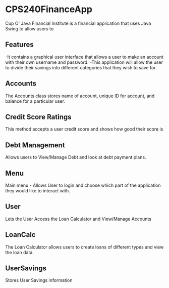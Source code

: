 # CPS240FinanceApp

Cup O’ Java Financial Institute is a financial application that uses Java Swing to allow users to 

## Features
-It contains a graphical user interface that allows a user to make an account with their own username and password.
-This application will allow the user to divide their savings into different categories that they wish to save for. 


## Accounts
The Accounts class stores name of account, unique ID for account, and balance for a particular user. 

## Credit Score Ratings
This method accepts a user credit score and shows how good their score is

## Debt Management 
Allows users to View/Manage Debt and look at debt payment plans. 

## Menu
Main menu - Allows User to login and choose which part of the application they would like to interact with. 

## User 
Lets the User Access the Loan Calculator and View/Manage Accounts
 
## LoanCalc
The Loan Calculator allows users to create loans of different types and view the loan data.

## UserSavings
Stores User Savings information

